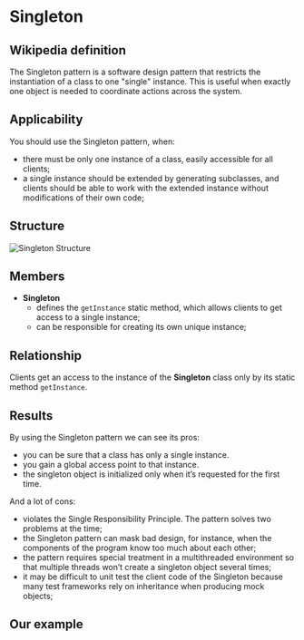 # Singleton

## Wikipedia definition

The Singleton pattern is a software design pattern that restricts the instantiation of a class to one "single" instance. This is useful when exactly one object is needed to coordinate actions across the system.

## Applicability

You should use the Singleton pattern, when:

- there must be only one instance of a class, easily accessible for all clients;
- a single instance should be extended by generating subclasses, and clients should be able to work with the extended instance without modifications of their own code;

## Structure

![Singleton Structure](https://cdn-images-1.medium.com/max/2224/0*Sh3qaWe7E5IHnKAS.png)

## Members

- **Singleton**
  - defines the `getInstance` static method, which allows clients to get access to a single instance;
  - can be responsible for creating its own unique instance;

## Relationship

Clients get an access to the instance of the **Singleton** class only by its static method `getInstance`.

## Results

By using the Singleton pattern we can see its pros:

- you can be sure that a class has only a single instance.
- you gain a global access point to that instance.
- the singleton object is initialized only when it’s requested for the first time.

And a lot of cons:

- violates the Single Responsibility Principle. The pattern solves two problems at the time;
- the Singleton pattern can mask bad design, for instance, when the components of the program know too much about each other;
- the pattern requires special treatment in a multithreaded environment so that multiple threads won’t create a singleton object several times;
- it may be difficult to unit test the client code of the Singleton because many test frameworks rely on inheritance when producing mock objects;

## Our example
